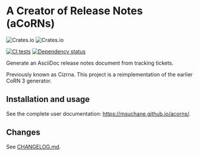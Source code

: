 # A Creator of Release Notes (aCoRNs)

![Crates.io](https://img.shields.io/crates/v/acorns)
![Crates.io](https://img.shields.io/crates/l/acorns?label=license)
<!--[![Documentation](https://docs.rs/acorns/badge.svg)](https://docs.rs/acorns)-->

[![CI tests](https://github.com/msuchane/acorns/actions/workflows/rust-tests.yml/badge.svg)](https://github.com/msuchane/acorns/actions/workflows/rust-tests.yml)
[![Dependency status](https://deps.rs/repo/github/msuchane/acorns/status.svg)](https://deps.rs/repo/github/msuchane/acorns)

Generate an AsciiDoc release notes document from tracking tickets.

Previously known as Cizrna. This project is a reimplementation of the earlier CoRN 3 generator.

## Installation and usage

See the complete user documentation: <https://msuchane.github.io/acorns/>.

## Changes

See [CHANGELOG.md](/CHANGELOG.md).
